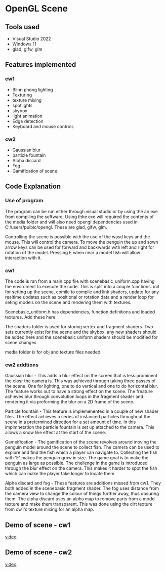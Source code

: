 # OpenGL Scene

## Tools used

* Visual Studio 2022
* Windows 11
* glad, glfw, glm

## Features implemented
### cw1

- Blinn phong lighting
- Texturing
- texture mixing
- spotlights
- skybox
- light animation
- Edge detection
- Keyboard and mouse controls

### cw2

- Gaussian blur
- particle fountain
- Alpha discard
- Fog
- Gamification of scene

## Code Explanation

### Use of program

The program can be run either through visual studio or by using the an exe from compiling the software. Using thhe exe will required the contents of the media folder and will also need opengl dependencies used in C:/users/pulbic/opengl. These are glad, glfw, glm.

Controlling the scene is possible with the use of the wasd keys and the mouse. This will control the camera. To move the penguin the up and sown arrow keys can be used for forward and backwards with left and right for rotation of the model. Pressing E when near a model fish will allow interaction with it.

### cw1

The code is ran from a main.cpp file with scenebasic_uniform.cpp having the enviroment to execute the code. This is split into a couple functions. init for setting up the scene, comile to compile and link shaders, update for any realtime updates such as positional or rotation data and a render loop for seting models on the scene and rendering them with textures. 

Scenebasic_uniform.h has dependencies, function definitions and loaded textures. Add these here.

The shaders folder is used for storing vertex and fragment shaders. Two sets currently exist for the scene and the skybox. any new shaders should be added here and the scenebasic uniform shaders should be modified for scene changes.

media folder is for obj and texture files needed.

### cw2 addtions

Gaussian blur - This adds a blur effect on the screen that is less prominent the closr the camera is. This was achieved through taking three passes of the scene. One for lighting, one to do vertical and one to do horizontal blur. The feature works out to have a strong effect on the scene. The freature achieves blur through convolution loops in the fragment shader and rendering it via preforming the blur on a 2D frame of the scene. 

Particle fountain - This feature is implemenented in a couple of new shader files. The effect achieves a series of instanced particles throughout the scene in a pretermined direction for a set amount of time. In this implmnetation the particle fountain is set up attached to the camera. This allows a snow like effect at the start of the scene.

Gameification - The gamification of the scene revolves around moving the penguin model around the scene to collect fish. The camera can be used to explore and find the fish which a player can navigate to. Collecting the fish with 'E' makes the penguin grow in size. The game goal is to make the penguin as large as possible. The chellenge in the game is introduced through the blur effect on the camera. This makes it harder to spot the fish which can make the player take longer to locate them.

Alpha discard and fog - These features are additions missed from cw1. They both added in the scenebasic fragment shader. The fog uses distance from the camera view to change the colour of things further away, thus obsuring them. The alpha discard uses an alpha map to remove parts from a model texture and make them transparent. This was done using the dirt texture from cw1's texture mixing for an alpha map.

## Demo of scene - cw1

[video](https://www.youtube.com/watch?v=KauvRVzMQLs)


## Demo of scene - cw2

[video](https://www.youtube.com/watch?v=p3HnVZ34Vs8)

